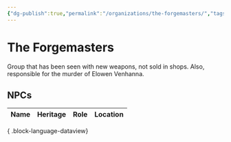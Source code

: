 ```yaml
---
{"dg-publish":true,"permalink":"/organizations/the-forgemasters/","tags":["Organization"]}
---
```


<!-- Type is Mercenaries Artificers -->
# The Forgemasters 
 Group that has been seen with new weapons, not sold in shops.
 Also, responsible for the murder of Elowen Venhanna.
## NPCs
| Name | Heritage | Role | Location |
| ---- | -------- | ---- | -------- |

{ .block-language-dataview}


<!--
PIC / Map
-->